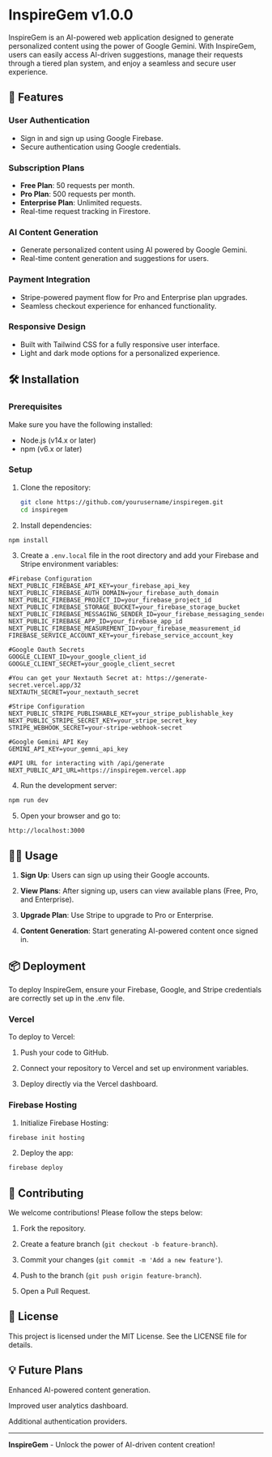 # InspireGem v1.0.0

InspireGem is an AI-powered web application designed to generate personalized content using the power of Google Gemini. With InspireGem, users can easily access AI-driven suggestions, manage their requests through a tiered plan system, and enjoy a seamless and secure user experience.

## 🚀 Features

### User Authentication
- Sign in and sign up using Google Firebase.
- Secure authentication using Google credentials.

### Subscription Plans
- **Free Plan**: 50 requests per month.
- **Pro Plan**: 500 requests per month.
- **Enterprise Plan**: Unlimited requests.
- Real-time request tracking in Firestore.

### AI Content Generation
- Generate personalized content using AI powered by Google Gemini.
- Real-time content generation and suggestions for users.

### Payment Integration
- Stripe-powered payment flow for Pro and Enterprise plan upgrades.
- Seamless checkout experience for enhanced functionality.

### Responsive Design
- Built with Tailwind CSS for a fully responsive user interface.
- Light and dark mode options for a personalized experience.

## 🛠️ Installation

### Prerequisites
Make sure you have the following installed:
- Node.js (v14.x or later)
- npm (v6.x or later)

### Setup
1. Clone the repository:
   ```bash
   git clone https://github.com/yourusername/inspiregem.git
   cd inspiregem
   ```
2. Install dependencies:
```bash
npm install
```
3. Create a ```.env.local``` file in the root directory and add your Firebase and Stripe environment variables:
```.env.local
#Firebase Configuration
NEXT_PUBLIC_FIREBASE_API_KEY=your_firebase_api_key
NEXT_PUBLIC_FIREBASE_AUTH_DOMAIN=your_firebase_auth_domain
NEXT_PUBLIC_FIREBASE_PROJECT_ID=your_firebase_project_id
NEXT_PUBLIC_FIREBASE_STORAGE_BUCKET=your_firebase_storage_bucket
NEXT_PUBLIC_FIREBASE_MESSAGING_SENDER_ID=your_firebase_messaging_sender_id
NEXT_PUBLIC_FIREBASE_APP_ID=your_firebase_app_id
NEXT_PUBLIC_FIREBASE_MEASUREMENT_ID=your_firebase_measurement_id
FIREBASE_SERVICE_ACCOUNT_KEY=your_firebase_service_account_key

#Google Oauth Secrets
GOOGLE_CLIENT_ID=your_google_client_id
GOOGLE_CLIENT_SECRET=your_google_client_secret

#You can get your Nextauth Secret at: https://generate-secret.vercel.app/32
NEXTAUTH_SECRET=your_nextauth_secret

#Stripe Configuration
NEXT_PUBLIC_STRIPE_PUBLISHABLE_KEY=your_stripe_publishable_key
NEXT_PUBLIC_STRIPE_SECRET_KEY=your_stripe_secret_key
STRIPE_WEBHOOK_SECRET=your-stripe-webhook-secret

#Google Gemini API Key
GEMINI_API_KEY=your_gemni_api_key

#API URL for interacting with /api/generate
NEXT_PUBLIC_API_URL=https://inspiregem.vercel.app
```
4. Run the development server:
```bash
npm run dev
```
5. Open your browser and go to:
```
http://localhost:3000
```

## 🧑‍💻 Usage

1. **Sign Up**: Users can sign up using their Google accounts.


2. **View Plans**: After signing up, users can view available plans (Free, Pro, and Enterprise).


3. **Upgrade Plan**: Use Stripe to upgrade to Pro or Enterprise.


4. **Content Generation**: Start generating AI-powered content once signed in.

## 📦 Deployment

To deploy InspireGem, ensure your Firebase, Google, and Stripe credentials are correctly set up in the .env file.

### Vercel

To deploy to Vercel:

1. Push your code to GitHub.


2. Connect your repository to Vercel and set up environment variables.


3. Deploy directly via the Vercel dashboard.



### Firebase Hosting

1. Initialize Firebase Hosting:
```bash
firebase init hosting
```

2. Deploy the app:
```bash
firebase deploy
```


## 🤝 Contributing

We welcome contributions! Please follow the steps below:

1. Fork the repository.


2. Create a feature branch (```git checkout -b feature-branch```).


3. Commit your changes (```git commit -m 'Add a new feature'```).


4. Push to the branch (```git push origin feature-branch```).


5. Open a Pull Request.



## 📝 License

This project is licensed under the MIT License. See the LICENSE file for details.

## 💡 Future Plans

Enhanced AI-powered content generation.

Improved user analytics dashboard.

Additional authentication providers.



---

**InspireGem** - Unlock the power of AI-driven content creation!

